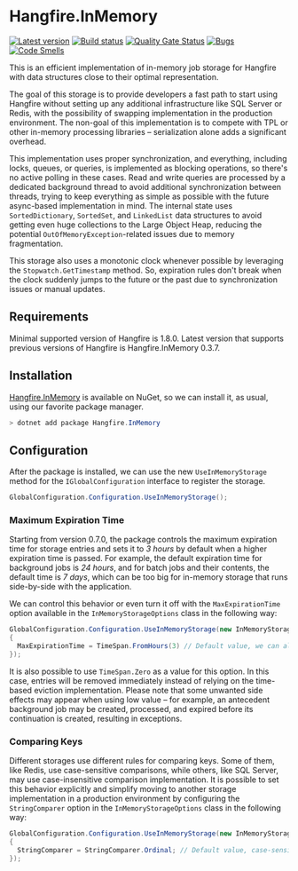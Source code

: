 # Hangfire.InMemory

[![Latest version](https://img.shields.io/nuget/v/Hangfire.InMemory.svg)](https://www.nuget.org/packages/Hangfire.InMemory/) [![Build status](https://ci.appveyor.com/api/projects/status/yq82w8ji419c61vy?svg=true)](https://ci.appveyor.com/project/HangfireIO/hangfire-inmemory) [![Quality Gate Status](https://sonarcloud.io/api/project_badges/measure?project=HangfireIO_Hangfire.InMemory&metric=alert_status)](https://sonarcloud.io/summary/new_code?id=HangfireIO_Hangfire.InMemory) [![Bugs](https://sonarcloud.io/api/project_badges/measure?project=HangfireIO_Hangfire.InMemory&metric=bugs)](https://sonarcloud.io/summary/new_code?id=HangfireIO_Hangfire.InMemory) [![Code Smells](https://sonarcloud.io/api/project_badges/measure?project=HangfireIO_Hangfire.InMemory&metric=code_smells)](https://sonarcloud.io/summary/new_code?id=HangfireIO_Hangfire.InMemory)

This is an efficient implementation of in-memory job storage for Hangfire with data structures close to their optimal representation.

The goal of this storage is to provide developers a fast path to start using Hangfire without setting up any additional infrastructure like SQL Server or Redis, with the possibility of swapping implementation in the production environment. The non-goal of this implementation is to compete with TPL or other in-memory processing libraries – serialization alone adds a significant overhead.

This implementation uses proper synchronization, and everything, including locks, queues, or queries, is implemented as blocking operations, so there's no active polling in these cases. Read and write queries are processed by a dedicated background thread to avoid additional synchronization between threads, trying to keep everything as simple as possible with the future async-based implementation in mind. The internal state uses `SortedDictionary`, `SortedSet`, and `LinkedList` data structures to avoid getting even huge collections to the Large Object Heap, reducing the potential `OutOfMemoryException`-related issues due to memory fragmentation.

This storage also uses a monotonic clock whenever possible by leveraging the `Stopwatch.GetTimestamp` method. So, expiration rules don't break when the clock suddenly jumps to the future or the past due to synchronization issues or manual updates.

## Requirements

Minimal supported version of Hangfire is 1.8.0. Latest version that supports previous versions of Hangfire is Hangfire.InMemory 0.3.7.

## Installation

[Hangfire.InMemory](https://www.nuget.org/packages/Hangfire.InMemory/) is available on NuGet, so we can install it, as usual, using our favorite package manager.

```powershell
> dotnet add package Hangfire.InMemory
```

## Configuration

After the package is installed, we can use the new `UseInMemoryStorage` method for the `IGlobalConfiguration` interface to register the storage.

```csharp
GlobalConfiguration.Configuration.UseInMemoryStorage();
```

### Maximum Expiration Time

Starting from version 0.7.0, the package controls the maximum expiration time for storage entries and sets it to *3 hours* by default when a higher expiration time is passed. For example, the default expiration time for background jobs is *24 hours*, and for batch jobs and their contents, the default time is *7 days*, which can be too big for in-memory storage that runs side-by-side with the application.

We can control this behavior or even turn it off with the `MaxExpirationTime` option available in the `InMemoryStorageOptions` class in the following way:

```csharp
GlobalConfiguration.Configuration.UseInMemoryStorage(new InMemoryStorageOptions
{
  MaxExpirationTime = TimeSpan.FromHours(3) // Default value, we can also set it to `null` to disable.
});
```

It is also possible to use `TimeSpan.Zero` as a value for this option. In this case, entries will be removed immediately instead of relying on the time-based eviction implementation. Please note that some unwanted side effects may appear when using low value – for example, an antecedent background job may be created, processed, and expired before its continuation is created, resulting in exceptions.

### Comparing Keys

Different storages use different rules for comparing keys. Some of them, like Redis, use case-sensitive comparisons, while others, like SQL Server, may use case-insensitive comparison implementation. It is possible to set this behavior explicitly and simplify moving to another storage implementation in a production environment by configuring the `StringComparer` option in the `InMemoryStorageOptions` class in the following way:

```csharp
GlobalConfiguration.Configuration.UseInMemoryStorage(new InMemoryStorageOptions
{
  StringComparer = StringComparer.Ordinal; // Default value, case-sensitive.
});
```
